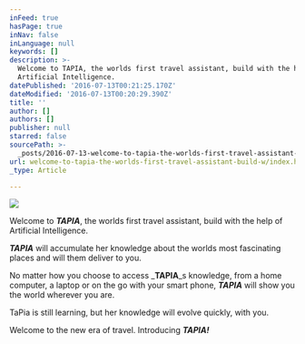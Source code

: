 ```yaml
---
inFeed: true
hasPage: true
inNav: false
inLanguage: null
keywords: []
description: >-
  Welcome to TAPIA, the worlds first travel assistant, build with the help of
  Artificial Intelligence. 
datePublished: '2016-07-13T00:21:25.170Z'
dateModified: '2016-07-13T00:20:29.390Z'
title: ''
author: []
authors: []
publisher: null
starred: false
sourcePath: >-
  _posts/2016-07-13-welcome-to-tapia-the-worlds-first-travel-assistant-build-w.md
url: welcome-to-tapia-the-worlds-first-travel-assistant-build-w/index.html
_type: Article

---
```

![](https://the-grid-user-content.s3-us-west-2.amazonaws.com/56e87d32-f862-4e0e-9603-72e40ac147b9.jpg)

Welcome to _**TAPIA**_, the worlds first travel assistant, build with the help of Artificial Intelligence. 

_**TAPIA**_ will accumulate her knowledge about the worlds most fascinating places and will them deliver to you. 

No matter how you choose to access _**TAPIA**_s knowledge, from a home computer, a laptop or on the go with your smart phone, _**TAPIA**_ will show you the world wherever you are.

TaPia is still learning, but her knowledge will evolve quickly, with you.

Welcome to the new era of travel. Introducing _**TAPIA!**_